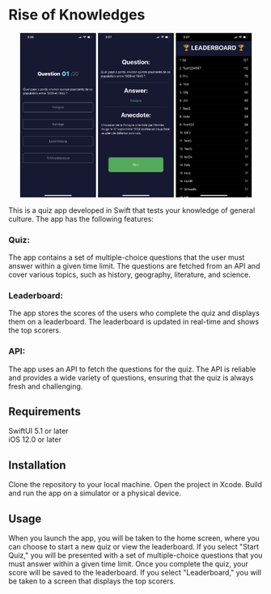 # Rise of Knowledges

<p align="middle">
  <img src="https://github.com/BFlorian91/Rise-of-Knowledges/blob/master/images/IMG_2399.png" width="150" />
  <img src="https://github.com/BFlorian91/Rise-of-Knowledges/blob/master/images/IMG_2400.png" width="150" />
  <img src="https://github.com/BFlorian91/Rise-of-Knowledges/blob/master/images/IMG_2401.png" width="150" />
</p>
This is a quiz app developed in Swift that tests your knowledge of general culture. The app has the following features:

### Quiz:
The app contains a set of multiple-choice questions that the user must answer within a given time limit. The questions are fetched from an API and cover various topics, such as history, geography, literature, and science.

### Leaderboard:
The app stores the scores of the users who complete the quiz and displays them on a leaderboard. The leaderboard is updated in real-time and shows the top scorers.

### API:
The app uses an API to fetch the questions for the quiz. The API is reliable and provides a wide variety of questions, ensuring that the quiz is always fresh and challenging.

## Requirements
SwiftUI 5.1 or later  
iOS 12.0 or later

## Installation
Clone the repository to your local machine.
Open the project in Xcode.
Build and run the app on a simulator or a physical device.

## Usage
When you launch the app, you will be taken to the home screen, where you can choose to start a new quiz or view the leaderboard. If you select "Start Quiz," you will be presented with a set of multiple-choice questions that you must answer within a given time limit. Once you complete the quiz, your score will be saved to the leaderboard. If you select "Leaderboard," you will be taken to a screen that displays the top scorers.
